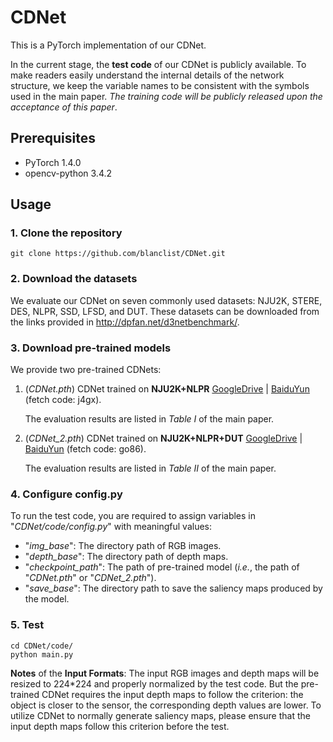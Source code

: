# CDNet

This is a PyTorch implementation of our CDNet.

In the current stage, the **test code** of our CDNet is publicly available. To make readers easily understand the internal details of the network structure, we keep the variable names to be consistent with the symbols used in the main paper. *The training code will be publicly released upon the acceptance of this paper*. 

## Prerequisites

- PyTorch 1.4.0
- opencv-python 3.4.2

## Usage

### 1. Clone the repository

```
git clone https://github.com/blanclist/CDNet.git
```

### 2. Download the datasets

We evaluate our CDNet on seven commonly used datasets: NJU2K, STERE, DES, NLPR, SSD, LFSD, and DUT. These datasets can be downloaded from the links provided in http://dpfan.net/d3netbenchmark/.

### 3. Download pre-trained models

We provide two pre-trained CDNets:

1. (*CDNet.pth*) CDNet trained on **NJU2K+NLPR** [GoogleDrive](https://drive.google.com/file/d/1zb2suDroE7TY9qVw2Ss2CbYYN3gmsKoG/view?usp=sharing) | [BaiduYun](https://pan.baidu.com/s/1nsU9k37phtrMqnAQXbVLsQ) (fetch code: j4gx). 

   The evaluation results are listed in *Table I* of the main paper.

2. (*CDNet_2.pth*) CDNet trained on **NJU2K+NLPR+DUT** [GoogleDrive](https://drive.google.com/file/d/1CS0EXjGUnl-8iR61KhOeLCSCHu-jygh7/view?usp=sharing) | [BaiduYun](https://pan.baidu.com/s/1w_e1mZj_LqTALipevwar8g) (fetch code: go86). 

   The evaluation results are listed in *Table II* of the main paper.

### 4. Configure config.py

To run the test code, you are required to assign variables in "*CDNet/code/config.py*" with meaningful values:

- "*img_base*": The directory path of RGB images.
- "*depth_base*": The directory path of depth maps.
- "*checkpoint_path*": The path of pre-trained model (*i.e.*, the path of "*CDNet.pth*" or "*CDNet_2.pth*").
- "*save_base*": The directory path to save the saliency maps produced by the model.

### 5. Test

```
cd CDNet/code/
python main.py
```

**Notes** of the **Input Formats**: The input RGB images and depth maps will be resized to 224*224 and properly normalized by the test code. But the pre-trained CDNet requires the input depth maps to follow the criterion: the object is closer to the sensor, the corresponding depth values are lower. To utilize CDNet to normally generate saliency maps, please ensure that the input depth maps follow this criterion before the test.
